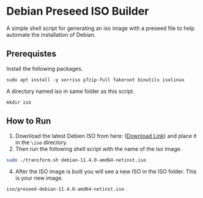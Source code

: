 # Debian Preseed ISO Builder

A simple shell script for generating an iso image with a preseed file to help automate the installation of Debian. 

## Prerequistes

Install the following packages. 
```shell
sudo apt install -y xorriso p7zip-full fakeroot binutils isolinux
```
A directory named iso in same folder as this script. 
```shell
mkdir iso
```

## How to Run

1. Download the latest Debien ISO from here:  ([Download Link](https://www.debian.org/CD/netinst/index.en.html)) and place it in the `\iso` directory. 
2. Then run the following shell script with the name of the iso image.
```sh
sudo ./transform.sh debian-11.4.0-amd64-netinst.iso
```
4. After the ISO image is built you will see a new ISO in the ISO folder. This is your new image. 
````
iso/preseed-debian-11.4.0-amd64-netinst.iso
````